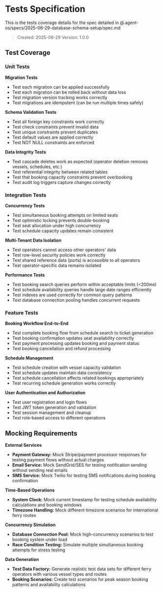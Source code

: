 # Tests Specification

This is the tests coverage details for the spec detailed in @.agent-os/specs/2025-08-29-database-schema-setup/spec.md

> Created: 2025-08-29
> Version: 1.0.0

## Test Coverage

### Unit Tests

**Migration Tests**
- Test each migration can be applied successfully
- Test each migration can be rolled back without data loss
- Test migration version tracking works correctly
- Test migrations are idempotent (can be run multiple times safely)

**Schema Validation Tests**
- Test all foreign key constraints work correctly
- Test check constraints prevent invalid data
- Test unique constraints prevent duplicates
- Test default values are applied correctly
- Test NOT NULL constraints are enforced

**Data Integrity Tests**
- Test cascade deletes work as expected (operator deletion removes vessels, schedules, etc.)
- Test referential integrity between related tables
- Test that booking capacity constraints prevent overbooking
- Test audit log triggers capture changes correctly

### Integration Tests

**Concurrency Tests**
- Test simultaneous booking attempts on limited seats
- Test optimistic locking prevents double-booking
- Test seat allocation under high concurrency
- Test schedule capacity updates remain consistent

**Multi-Tenant Data Isolation**
- Test operators cannot access other operators' data
- Test row-level security policies work correctly
- Test shared reference data (ports) is accessible to all operators
- Test operator-specific data remains isolated

**Performance Tests**
- Test booking search queries perform within acceptable limits (<200ms)
- Test schedule availability queries handle large date ranges efficiently
- Test indexes are used correctly for common query patterns
- Test database connection pooling handles concurrent requests

### Feature Tests

**Booking Workflow End-to-End**
- Test complete booking flow from schedule search to ticket generation
- Test booking confirmation updates seat availability correctly
- Test payment processing updates booking and payment status
- Test booking cancellation and refund processing

**Schedule Management**
- Test schedule creation with vessel capacity validation
- Test schedule updates maintain data consistency
- Test schedule cancellation affects related bookings appropriately
- Test recurring schedule generation works correctly

**User Authentication and Authorization**
- Test user registration and login flows
- Test JWT token generation and validation
- Test session management and cleanup
- Test role-based access to different operations

## Mocking Requirements

**External Services**
- **Payment Gateway:** Mock Stripe/payment processor responses for testing payment flows without actual charges
- **Email Service:** Mock SendGrid/SES for testing notification sending without sending real emails
- **SMS Service:** Mock Twilio for testing SMS notifications during booking confirmation

**Time-Based Operations**
- **System Clock:** Mock current timestamp for testing schedule availability calculations and booking windows
- **Timezone Handling:** Mock different timezone scenarios for international ferry routes

**Concurrency Simulation**
- **Database Connection Pool:** Mock high-concurrency scenarios to test booking system under load
- **Race Condition Testing:** Simulate multiple simultaneous booking attempts for stress testing

**Data Generation**
- **Test Data Factory:** Generate realistic test data sets for different ferry operators with various vessel types and routes
- **Booking Scenarios:** Create test scenarios for peak season booking patterns and availability calculations